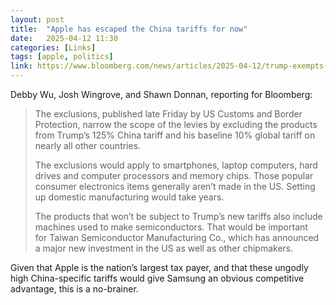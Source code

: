 ```yaml
---
layout: post
title:  "Apple has escaped the China tariffs for now"
date:   2025-04-12 11:30
categories: [Links]
tags: [apple, politics]
link: https://www.bloomberg.com/news/articles/2025-04-12/trump-exempts-phones-computers-chips-from-reciprocal-tariffs
---
```


Debby Wu, Josh Wingrove, and Shawn Donnan, reporting for Bloomberg:

>The exclusions, published late Friday by US Customs and Border Protection, narrow the scope of the levies by excluding the products from Trump’s 125% China tariff and his baseline 10% global tariff on nearly all other countries.
>
>The exclusions would apply to smartphones, laptop computers, hard drives and computer processors and memory chips. Those popular consumer electronics items generally aren’t made in the US. Setting up domestic manufacturing would take years.
>
>The products that won’t be subject to Trump’s new tariffs also include machines used to make semiconductors. That would be important for Taiwan Semiconductor Manufacturing Co., which has announced a major new investment in the US as well as other chipmakers.

Given that Apple is the nation’s largest tax payer, and that these ungodly high China-specific tariffs would give Samsung an obvious competitive advantage, this is a no-brainer.
